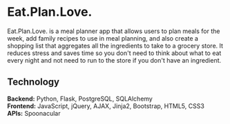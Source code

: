 # Eat.Plan.Love.

Eat.Plan.Love. is a meal planner app that allows users to plan meals for the week, add family recipes to use in meal planning, and also create a shopping list that aggregates all the ingredients to take to a grocery store. It reduces stress and saves time so you don't need to think about what to eat every night and not need to run to the store if you don't have an ingredient.

## Technology
<b>Backend:</b> Python, Flask, PostgreSQL, SQLAlchemy</br>
<b>Frontend:</b> JavaScript, jQuery, AJAX, Jinja2, Bootstrap, HTML5, CSS3<br>
<b>APIs:</b> Spoonacular<br>
